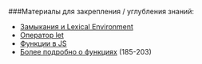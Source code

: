 ###Материалы для закрепления / углубления знаний:

- [Замыкания и Lexical Environment]
- [Оператор let]
- [Функции в JS]
- [Более подробно о функциях] (185-203)

[Замыкания и Lexical Environment]: https://myrusakov.ru/javascript-closures.html
[Оператор let]: https://developer.mozilla.org/ru/docs/Web/JavaScript/Reference/Statements/let
[Функции в JS]: https://developer.mozilla.org/ru/docs/Web/JavaScript/Guide/Functions
[Более подробно о функциях]: https://drive.google.com/open?id=0B121aJ52ADuLRW5vblBwYnlROG8
